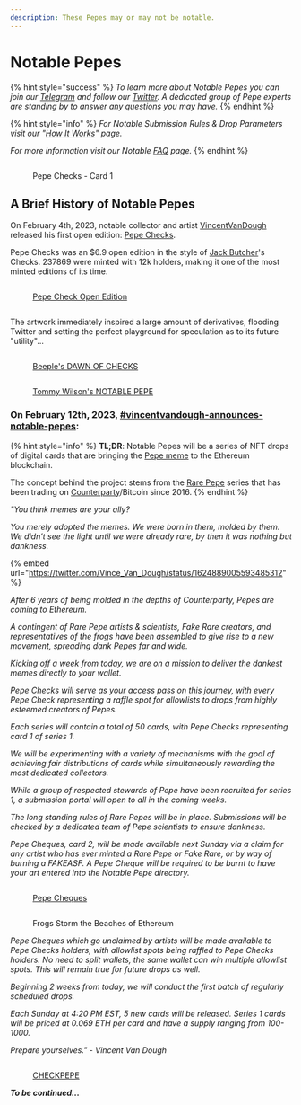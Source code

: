 ```yaml
---
description: These Pepes may or may not be notable.
---
```


# Notable Pepes

{% hint style="success" %}
_To learn more about Notable Pepes you can join our_ [_Telegram_](https://t.me/notablepepes) _and follow our_ [_Twitter_](https://twitter.com/notablepepes)_. A dedicated group of Pepe experts are standing by to answer any questions you may have._
{% endhint %}

{% hint style="info" %}
_For Notable Submission Rules & Drop Parameters visit our "_[_How It Works_](https://wiki.pepe.wtf/chapter-4-latest-developments/notable-pepes/how-it-works)_" page._

_For more information visit our Notable_ [_FAQ_](https://wiki.pepe.wtf/chapter-4-latest-developments/notable-pepes/faq) _page._
{% endhint %}

<figure><img src="../../.gitbook/assets/Notable Pepe Checks.jpeg" alt=""><figcaption><p>Pepe Checks - Card 1</p></figcaption></figure>

## A Brief History of Notable Pepes

On February 4th, 2023, notable collector and artist [VincentVanDough](https://twitter.com/Vince\_Van\_Dough) released his first open edition: [Pepe Checks](https://app.manifold.xyz/c/pepechecks).

Pepe Checks was an $6.9 open edition in the style of [Jack Butcher](https://twitter.com/jackbutcher)'s Checks. 237869 were minted with 12k holders, making it one of the most minted editions of its time.

<div>

<figure><img src="../../.gitbook/assets/Pepe Checks - OE Tweet.jpeg" alt=""><figcaption><p><a href="https://twitter.com/Vince_Van_Dough/status/1621982296973758466">Pepe Check Open Edition</a></p></figcaption></figure>

 

<figure><img src="../../.gitbook/assets/Screenshot 2023-02-14 at 7.48.55 PM.png" alt=""><figcaption></figcaption></figure>

</div>

The artwork immediately inspired a large amount of derivatives, flooding Twitter and setting the perfect playground for speculation as to its future "utility"...

<div>

<figure><img src="../../.gitbook/assets/Screenshot 2023-02-14 at 7.38.12 PM.png" alt=""><figcaption><p><a href="https://twitter.com/beeple/status/1622459994376388610">Beeple's DAWN OF CHECKS</a></p></figcaption></figure>

 

<figure><img src="../../.gitbook/assets/Screenshot 2023-02-14 at 7.51.25 PM copy.jpg" alt=""><figcaption><p><a href="https://twitter.com/tommy_wilson_/status/1622048466674548737">Tommy Wilson's NOTABLE PEPE</a></p></figcaption></figure>

</div>

### On February 12th, 2023, [#vincentvandough-announces-notable-pepes](../../pepe-news-outlet/#vincentvandough-announces-notable-pepes "mention"):&#x20;

{% hint style="info" %}
**TL;DR**: Notable Pepes will be a series of NFT drops of digital cards that are bringing the [Pepe meme](../../chapter-1-historical-lore/the-creation-pepe-the-frog/birth-of-the-meme/) to the Ethereum blockchain.

The concept behind the project stems from the [Rare Pepe](broken-reference) series that has been trading on [Counterparty](../../chapter-3-blockchain-counterparty-how-to/counterparty-what-is-it/)/Bitcoin since 2016.
{% endhint %}

_"You think memes are your ally?_

_You merely adopted the memes. We were born in them, molded by them. We didn’t see the light until we were already rare, by then it was nothing but dankness._

{% embed url="https://twitter.com/Vince_Van_Dough/status/1624889005593485312" %}

_After 6 years of being molded in the depths of Counterparty, Pepes are coming to Ethereum._

_A contingent of Rare Pepe artists & scientists, Fake Rare creators, and representatives of the frogs have been assembled to give rise to a new movement, spreading dank Pepes far and wide._

_Kicking off a week from today, we are on a mission to deliver the dankest memes directly to your wallet._

_Pepe Checks will serve as your access pass on this journey, with every Pepe Check representing a raffle spot for allowlists to drops from highly esteemed creators of Pepes._

_Each series will contain a total of 50 cards, with Pepe Checks representing card 1 of series 1._

_We will be experimenting with a variety of mechanisms with the goal of achieving fair distributions of cards while simultaneously rewarding the most dedicated collectors._

_While a group of respected stewards of Pepe have been recruited for series 1, a submission portal will open to all in the coming weeks._

_The long standing rules of Rare Pepes will be in place. Submissions will be checked by a dedicated team of Pepe scientists to ensure dankness._

_Pepe Cheques, card 2, will be made available next Sunday via a claim for any artist who has ever minted a Rare Pepe or Fake Rare, or by way of burning a FAKEASF. A Pepe Cheque will be required to be burnt to have your art entered into the Notable Pepe directory._

<div>

<figure><img src="../../.gitbook/assets/Pepe Cheques.jpeg" alt=""><figcaption><p><a href="https://pepe.wtf/asset/Pepe-Cheques">Pepe Cheques</a></p></figcaption></figure>

 

<figure><img src="../../.gitbook/assets/The Daily - Notable Pepes.jpeg" alt=""><figcaption><p>Frogs Storm the Beaches of Ethereum</p></figcaption></figure>

</div>

_Pepe Cheques which go unclaimed by artists will be made available to Pepe Checks holders, with allowlist spots being raffled to Pepe Checks holders. No need to split wallets, the same wallet can win multiple allowlist spots. This will remain true for future drops as well._

_Beginning 2 weeks from today, we will conduct the first batch of regularly scheduled drops._

_Each Sunday at 4:20 PM EST, 5 new cards will be released. Series 1 cards will be priced at 0.069 ETH per card and have a supply ranging from 100-1000._

_Prepare yourselves." - Vincent Van Dough_

<figure><img src="../../.gitbook/assets/PEPECHECK.jpeg" alt=""><figcaption><p> <a href="https://pepe.wtf/asset/CHECKPEPE">CHECKPEPE</a>  </p></figcaption></figure>

_**To be continued...**_

